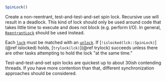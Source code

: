 ```julia
SpinLock()
```

Create a non-reentrant, test-and-test-and-set spin lock. Recursive use will result in a deadlock. This kind of lock should only be used around code that takes little time to execute and does not block (e.g. perform I/O). In general, [`ReentrantLock`](@ref) should be used instead.

Each [`lock`](@ref) must be matched with an [`unlock`](@ref). If [`!islocked(lck::SpinLock)`](@ref islocked) holds, [`trylock(lck)`](@ref trylock) succeeds unless there are other tasks attempting to hold the lock "at the same time."

Test-and-test-and-set spin locks are quickest up to about 30ish contending threads. If you have more contention than that, different synchronization approaches should be considered.
